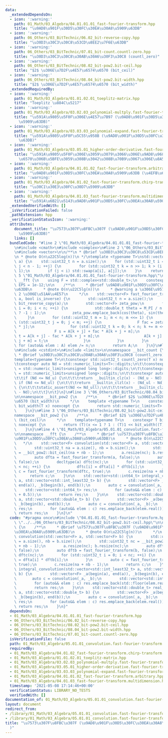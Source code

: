```yaml
---
data:
  _extendedDependsOn:
  - icon: ':warning:'
    path: 01_Math/03_Algebra/04.01.01.01_fast-fourier-transform.hpp
    title: "\u9AD8\u901F\u30D5\u30FC\u30EA\u30A8\u5909\u63DB"
  - icon: ':warning:'
    path: 06_Others/03_BitTechnic/06.02_bit-reverse-copy.hpp
    title: "\u30D3\u30C3\u30C8\u53CD\u8EE2\u7F6E\u63DB"
  - icon: ':warning:'
    path: 06_Others/03_BitTechnic/07.01_bit-count.countl-zero.hpp
    title: "\u30D3\u30C3\u30C8\u30AB\u30A6\u30F3\u30C8 (countl_zero)"
  - icon: ':warning:'
    path: 06_Others/03_BitTechnic/08.02_bit-pow2.bit-ceil.hpp
    title: "$2$ \u306E\u7D2F\u4E57\u6574\u6570 (bit_ceil)"
  - icon: ':warning:'
    path: 06_Others/03_BitTechnic/08.04_bit-pow2.bit-width.hpp
    title: "$2$ \u306E\u7D2F\u4E57\u6574\u6570 (bit_width)"
  _extendedRequiredBy:
  - icon: ':warning:'
    path: 01_Math/03_Algebra/01.01.02.01_toeplitz-matrix.hpp
    title: "Toeplitz \u884C\u5217"
  - icon: ':warning:'
    path: 01_Math/03_Algebra/03.02.03_polynomial-multply.fast-fourier-transform.hpp
    title: "\u591A\u9805\u5F0F\u306E\u4E57\u7B97 (\u9AD8\u901F\u30D5\u30FC\u30EA\u30A8\
      \u5909\u63DB)"
  - icon: ':warning:'
    path: 01_Math/03_Algebra/03.03.03_polynomial-expand.fast-fourier-transform.hpp
    title: "\u591A\u9805\u5F0F\u5C55\u958B (\u9AD8\u901F\u30D5\u30FC\u30EA\u30A8\u5909\
      \u63DB)"
  - icon: ':warning:'
    path: 01_Math/03_Algebra/03.05.01_higher-order-derivative.fast-fourier-transform.hpp
    title: "\u591A\u9805\u5F0F\u306E\u3059\u3079\u3066\u306E\u9AD8\u968E\u5C0E\u95A2\
      \u6570\u306B\u5BFE\u3059\u308B\u3042\u308B\u70B9\u3067\u306E\u8A55\u4FA1"
  - icon: ':warning:'
    path: 01_Math/03_Algebra/04.01.01.02_fast-fourier-transform.arbitrary.hpp
    title: "\u9AD8\u901F\u30D5\u30FC\u30EA\u30A8\u5909\u63DB (\u4EFB\u610F\u9577)"
  - icon: ':warning:'
    path: 01_Math/03_Algebra/04.01.02_fast-fourier-transform.chirp-transform.hpp
    title: "\u30C1\u30E3\u30FC\u30D7\u5909\u63DB"
  - icon: ':warning:'
    path: 01_Math/03_Algebra/04.01.03_fast-fourier-transform.multidimension.hpp
    title: "\u591A\u6B21\u5143\u9AD8\u901F\u30D5\u30FC\u30EA\u30A8\u5909\u63DB"
  _extendedVerifiedWith: []
  _isVerificationFailed: false
  _pathExtension: hpp
  _verificationStatusIcon: ':warning:'
  attributes:
    document_title: "\u7573\u307F\u8FBC\u307F (\u9AD8\u901F\u30D5\u30FC\u30EA\u30A8\
      \u5909\u63DB)"
    links: []
  bundledCode: "#line 2 \"01_Math/03_Algebra/04.01.01.01_fast-fourier-transform.hpp\"\
    \n#include <cmath>\n#include <complex>\n#line 2 \"06_Others/03_BitTechnic/06.02_bit-reverse-copy.hpp\"\
    \n#include <vector>\n\n/**\n * @brief \u30D3\u30C3\u30C8\u53CD\u8EE2\u7F6E\u63DB\
    \n * @note O(n\u22C5log(n))\n */\ntemplate <typename T>\nstd::vector<T> bit_reverse_copy(std::vector<T>\
    \ a) {\n    std::uint32_t n = a.size();\n    for (std::uint32_t i = 0, j = 1;\
    \ j < n - 1; ++j) {\n        for (std::uint32_t k = n >> 1; k > (i ^= k); k >>=\
    \ 1);\n        if (j < i) std::swap(a[i], a[j]);\n    }\n    return a;\n}\n#line\
    \ 5 \"01_Math/03_Algebra/04.01.01.01_fast-fourier-transform.hpp\"\n\nnamespace\
    \ __fft {\n    using F = std::complex<std::double_t>;\n    constexpr std::double_t\
    \ EPS = 1e-12;\n\n    /**\n     * @brief \u9AD8\u901F\u30D5\u30FC\u30EA\u30A8\u5909\
    \u63DB\n     * @note O(n\u22C5lg(n))\n     * @warning a \u306E\u9577\u3055\u306F\
    \ 2 \u306E\u51AA\u4E57\n     */\n    std::vector<F> fast_fourier_transform(std::vector<F>\
    \ a, bool is_inverse) {\n        std::uint32_t n = a.size();\n        auto A =\
    \ bit_reverse_copy(a);\n        std::vector<F> zeta_pow;\n        for (std::uint32_t\
    \ i = 0; i < n; ++i) {\n            std::double_t theta = M_PI / n * i * (is_inverse\
    \ ? -1 : 1);\n            zeta_pow.emplace_back(cos(theta), sin(theta));\n   \
    \     }\n        for (std::uint32_t m = 1; m < n; m <<= 1) {\n            for\
    \ (std::uint32_t j = 0; j < m; ++j) {\n                F fac = zeta_pow[n / m\
    \ * j];\n                for (std::uint32_t k = 0; k < n; k += m << 1) {\n   \
    \                 F s = A[k + j] + fac * A[k + j + m];\n                    F\
    \ t = A[k + j] - fac * A[k + j + m];\n                    A[k + j] = s; A[k +\
    \ j + m] = t;\n                }\n            }\n        }\n        if (is_inverse)\
    \ for (auto&& elem : A) elem /= n;\n        return A;\n    }\n}\n#line 2 \"06_Others/03_BitTechnic/07.01_bit-count.countl-zero.hpp\"\
    \n#include <cstdint>\n#include <limits>\n\nnamespace __bit_count {\n\t/**\n\t\
    \ * @brief \u30D3\u30C3\u30C8\u30AB\u30A6\u30F3\u30C8 (countl_zero)\n\t */\n\t\
    template<typename T>\n\tconstexpr std::uint32_t countl_zero(T x) noexcept {\n\t\
    \tconstexpr auto Nd = std::numeric_limits<T>::digits;\n\t\tconstexpr auto Nd_ull\
    \ = std::numeric_limits<unsigned long long>::digits;\n\t\tconstexpr auto Nd_ul\
    \ = std::numeric_limits<unsigned long>::digits;\n\t\tconstexpr auto Nd_u = std::numeric_limits<unsigned>::digits;\n\
    \t\tif (Nd <= Nd_u) {\n\t\t\treturn __builtin_clz(x) - (Nd_u - Nd);\n\t\t} else\
    \ if (Nd <= Nd_ul) {\n\t\t\treturn __builtin_clzl(x) - (Nd_ul - Nd);\n\t\t} else\
    \ {\n\t\t\tstatic_assert(Nd <= Nd_ull);\n\t\t\treturn __builtin_clzll(x) - (Nd_ull\
    \ - Nd);\n\t\t}\n\t}\n}\n#line 3 \"06_Others/03_BitTechnic/08.04_bit-pow2.bit-width.hpp\"\
    \n\nnamespace __bit_pow2 {\n    /**\n     * @brief $2$ \u306E\u7D2F\u4E57\u6574\
    \u6570 (bit_width)\n     */\n    template <typename T>\n    constexpr std::uint32_t\
    \ bit_width(T x) noexcept {\n        return std::numeric_limits<T>::digits - __bit_count::countl_zero(x);\n\
    \    }\n}\n#line 3 \"06_Others/03_BitTechnic/08.02_bit-pow2.bit-ceil.hpp\"\n\n\
    namespace __bit_pow2 {\n    /**\n     * @brief $2$ \u306E\u7D2F\u4E57\u6574\u6570\
    \ (bit_ceil)\n     */\n    template<typename T>\n    constexpr T bit_ceil(T x)\
    \ noexcept {\n        return (T)(x <= 1 ? 1 : (T)1 << bit_width((T)(x - 1)));\n\
    \    }\n}\n#line 4 \"01_Math/03_Algebra/05.01.01_convolution.fast-fourier-transform.hpp\"\
    \n\nnamespace __fft {\n    /**\n     * @brief \u7573\u307F\u8FBC\u307F (\u9AD8\
    \u901F\u30D5\u30FC\u30EA\u30A8\u5909\u63DB)\n     * @note O(n\u22C5lg(n))\n  \
    \   */\n    std::vector<F> convolution(std::vector<F> a, std::vector<F> b) {\n\
    \        std::uint32_t na = a.size(), nb = b.size();\n        std::uint32_t nc\
    \ = __bit_pow2::bit_ceil(na + nb - 1);\n        a.resize(nc); b.resize(nc);\n\
    \        auto dfta = fast_fourier_transform(a, false);\n        auto dftb = fast_fourier_transform(b,\
    \ false);\n        decltype(a) dftc(nc);\n        for (std::uint32_t i = 0; i\
    \ < nc; ++i) {\n            dftc[i] = dfta[i] * dftb[i];\n        }\n        auto\
    \ c = fast_fourier_transform(dftc, true);\n        c.resize(na + nb - 1);\n  \
    \      return c;\n    }\n\n    std::vector<std::int64_t> integral_convolution(std::vector<std::int_least32_t>\
    \ a, std::vector<std::int_least32_t> b) {\n        std::vector<F> _a(begin(a),\
    \ end(a)), _b(begin(b), end(b));\n        auto c = convolution(_a, _b);\n    \
    \    std::vector<std::int64_t> res;\n        for (auto&& elem : c) res.emplace_back(std::floor(elem.real()\
    \ + 0.5));\n        return res;\n    }\n\n    std::vector<std::double_t> real_convolution(std::vector<std::double_t>\
    \ a, std::vector<std::double_t> b) {\n        std::vector<F> _a(begin(a), end(a)),\
    \ _b(begin(b), end(b));\n        auto c = convolution(_a, _b);\n        std::vector<std::double_t>\
    \ res;\n        for (auto&& elem : c) res.emplace_back(elem.real());\n       \
    \ return res;\n    }\n}\n"
  code: "#pragma once\n#include \"04.01.01.01_fast-fourier-transform.hpp\"\n#include\
    \ \"../../06_Others/03_BitTechnic/08.02_bit-pow2.bit-ceil.hpp\"\n\nnamespace __fft\
    \ {\n    /**\n     * @brief \u7573\u307F\u8FBC\u307F (\u9AD8\u901F\u30D5\u30FC\
    \u30EA\u30A8\u5909\u63DB)\n     * @note O(n\u22C5lg(n))\n     */\n    std::vector<F>\
    \ convolution(std::vector<F> a, std::vector<F> b) {\n        std::uint32_t na\
    \ = a.size(), nb = b.size();\n        std::uint32_t nc = __bit_pow2::bit_ceil(na\
    \ + nb - 1);\n        a.resize(nc); b.resize(nc);\n        auto dfta = fast_fourier_transform(a,\
    \ false);\n        auto dftb = fast_fourier_transform(b, false);\n        decltype(a)\
    \ dftc(nc);\n        for (std::uint32_t i = 0; i < nc; ++i) {\n            dftc[i]\
    \ = dfta[i] * dftb[i];\n        }\n        auto c = fast_fourier_transform(dftc,\
    \ true);\n        c.resize(na + nb - 1);\n        return c;\n    }\n\n    std::vector<std::int64_t>\
    \ integral_convolution(std::vector<std::int_least32_t> a, std::vector<std::int_least32_t>\
    \ b) {\n        std::vector<F> _a(begin(a), end(a)), _b(begin(b), end(b));\n \
    \       auto c = convolution(_a, _b);\n        std::vector<std::int64_t> res;\n\
    \        for (auto&& elem : c) res.emplace_back(std::floor(elem.real() + 0.5));\n\
    \        return res;\n    }\n\n    std::vector<std::double_t> real_convolution(std::vector<std::double_t>\
    \ a, std::vector<std::double_t> b) {\n        std::vector<F> _a(begin(a), end(a)),\
    \ _b(begin(b), end(b));\n        auto c = convolution(_a, _b);\n        std::vector<std::double_t>\
    \ res;\n        for (auto&& elem : c) res.emplace_back(elem.real());\n       \
    \ return res;\n    }\n}"
  dependsOn:
  - 01_Math/03_Algebra/04.01.01.01_fast-fourier-transform.hpp
  - 06_Others/03_BitTechnic/06.02_bit-reverse-copy.hpp
  - 06_Others/03_BitTechnic/08.02_bit-pow2.bit-ceil.hpp
  - 06_Others/03_BitTechnic/08.04_bit-pow2.bit-width.hpp
  - 06_Others/03_BitTechnic/07.01_bit-count.countl-zero.hpp
  isVerificationFile: false
  path: 01_Math/03_Algebra/05.01.01_convolution.fast-fourier-transform.hpp
  requiredBy:
  - 01_Math/03_Algebra/04.01.02_fast-fourier-transform.chirp-transform.hpp
  - 01_Math/03_Algebra/01.01.02.01_toeplitz-matrix.hpp
  - 01_Math/03_Algebra/03.02.03_polynomial-multply.fast-fourier-transform.hpp
  - 01_Math/03_Algebra/03.05.01_higher-order-derivative.fast-fourier-transform.hpp
  - 01_Math/03_Algebra/03.03.03_polynomial-expand.fast-fourier-transform.hpp
  - 01_Math/03_Algebra/04.01.01.02_fast-fourier-transform.arbitrary.hpp
  - 01_Math/03_Algebra/04.01.03_fast-fourier-transform.multidimension.hpp
  timestamp: '2021-05-08 17:14:46+00:00'
  verificationStatus: LIBRARY_NO_TESTS
  verifiedWith: []
documentation_of: 01_Math/03_Algebra/05.01.01_convolution.fast-fourier-transform.hpp
layout: document
redirect_from:
- /library/01_Math/03_Algebra/05.01.01_convolution.fast-fourier-transform.hpp
- /library/01_Math/03_Algebra/05.01.01_convolution.fast-fourier-transform.hpp.html
title: "\u7573\u307F\u8FBC\u307F (\u9AD8\u901F\u30D5\u30FC\u30EA\u30A8\u5909\u63DB\
  )"
---
```

